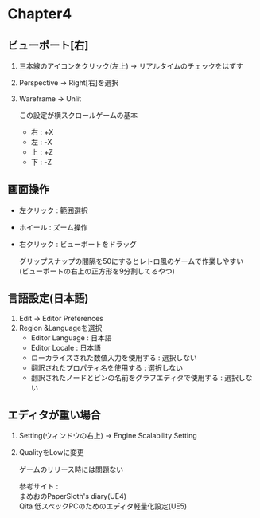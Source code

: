 # Chapter4

## ビューポート[右] 
1. 三本線のアイコンをクリック(左上) -> リアルタイムのチェックをはずす
2. Perspective -> Right[右]を選択
3. Wareframe -> Unlit
  
    この設定が横スクロールゲームの基本  
    
    - 右 : +X  
    - 左 : -X  
    - 上 : +Z  
    - 下 : -Z
## 画面操作
- 左クリック : 範囲選択
- ホイール : ズーム操作
- 右クリック : ビューポートをドラッグ
  
    グリップスナップの間隔を50にするとレトロ風のゲームで作業しやすい  
    (ビューポートの右上の正方形を9分割してるやつ)
## 言語設定(日本語)
1. Edit -> Editor Preferences  
2. Region &Languageを選択
    - Editor Language : 日本語
    - Editor Locale : 日本語 
    - ローカライズされた数値入力を使用する : 選択しない
    - 翻訳されたプロパティ名を使用する : 選択しない
    - 翻訳されたノードとピンの名前をグラフエディタで使用する : 選択しない

## エディタが重い場合
1. Setting(ウィンドウの右上) -> Engine Scalability Setting
2. QualityをLowに変更
  
    ゲームのリリース時には問題ない  
  
    参考サイト :  
    まめおのPaperSloth's diary(UE4)  
    Qita 低スペックPCのためのエディタ軽量化設定(UE5)